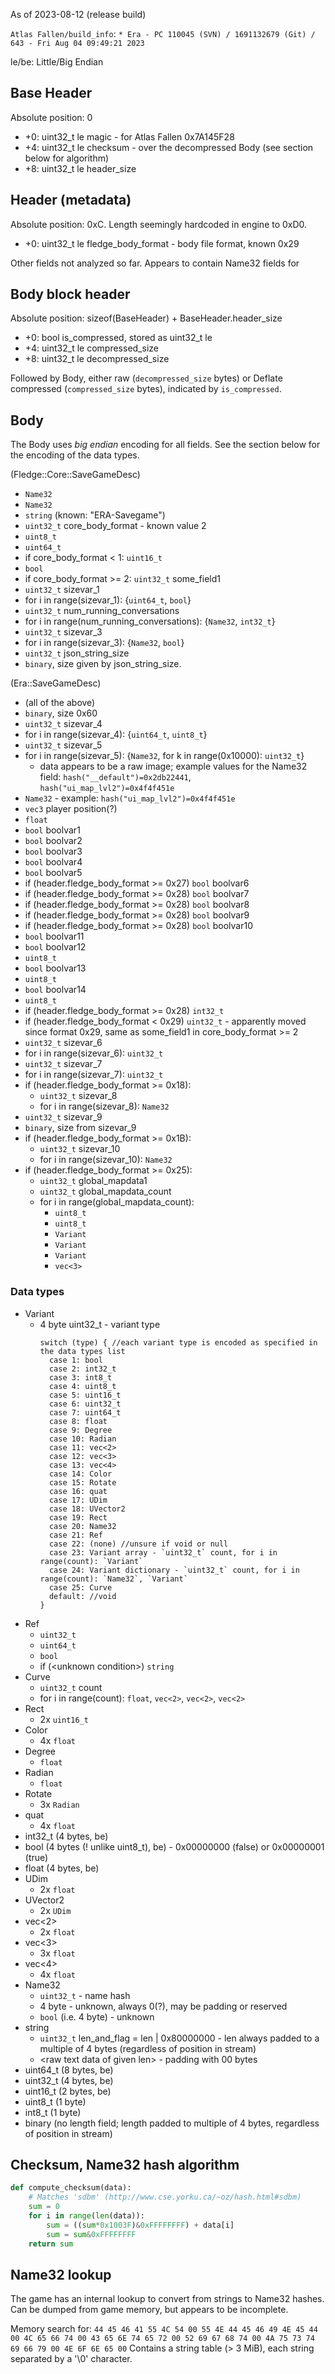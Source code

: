 As of 2023-08-12 (release build)

`Atlas Fallen/build_info`: `* Era - PC 110045 (SVN) / 1691132679 (Git) / 643 - Fri Aug 04 09:49:21 2023`

le/be: Little/Big Endian

## Base Header
Absolute position: 0

- +0: uint32_t le magic - for Atlas Fallen 0x7A145F28
- +4: uint32_t le checksum - over the decompressed Body (see section below for algorithm)
- +8: uint32_t le header_size

## Header (metadata)
Absolute position: 0xC. Length seemingly hardcoded in engine to 0xD0. 

- +0: uint32_t le fledge_body_format - body file format, known 0x29

Other fields not analyzed so far. Appears to contain Name32 fields for 

## Body block header
Absolute position: sizeof(BaseHeader) + BaseHeader.header_size

- +0: bool is_compressed, stored as uint32_t le 
- +4: uint32_t le compressed_size
- +8: uint32_t le decompressed_size

Followed by Body, either raw (`decompressed_size` bytes) or Deflate compressed (`compressed_size` bytes), indicated by `is_compressed`.

## Body

The Body uses _big endian_ encoding for all fields. See the section below for the encoding of the data types.

(Fledge::Core::SaveGameDesc)

- `Name32`
- `Name32`
- `string` (known: "ERA-Savegame")
- `uint32_t` core_body_format - known value 2
- `uint8_t`
- `uint64_t`
- if core_body_format < 1: `uint16_t`
- `bool`
- if core_body_format >= 2: `uint32_t` some\_field1
- `uint32_t` sizevar_1
- for i in range(sizevar_1): {`uint64_t`, `bool`}
- `uint32_t` num_running_conversations
- for i in range(num_running_conversations): {`Name32`, `int32_t`}
- `uint32_t` sizevar_3
- for i in range(sizevar_3): {`Name32`, `bool`}
- `uint32_t` json_string_size
- `binary`, size given by json_string_size.

(Era::SaveGameDesc)

- (all of the above)
- `binary`, size 0x60
- `uint32_t` sizevar_4
- for i in range(sizevar_4): {`uint64_t`, `uint8_t`}
- `uint32_t` sizevar_5
- for i in range(sizevar_5): {`Name32`, for k in range(0x10000): `uint32_t`}
  - data appears to be a raw image; example values for the Name32 field: `hash("__default")=0x2db22441`, `hash("ui_map_lvl2")=0x4f4f451e`
- `Name32` - example: `hash("ui_map_lvl2")=0x4f4f451e`
- `vec3` player position(?)
- `float`
- `bool` boolvar1
- `bool` boolvar2
- `bool` boolvar3
- `bool` boolvar4
- `bool` boolvar5
- if (header.fledge_body_format >= 0x27) `bool` boolvar6
- if (header.fledge_body_format >= 0x28) `bool` boolvar7
- if (header.fledge_body_format >= 0x28) `bool` boolvar8
- if (header.fledge_body_format >= 0x28) `bool` boolvar9
- if (header.fledge_body_format >= 0x28) `bool` boolvar10
- `bool` boolvar11
- `bool` boolvar12
- `uint8_t`
- `bool` boolvar13
- `uint8_t`
- `bool` boolvar14
- `uint8_t`
- if (header.fledge_body_format >= 0x28) `int32_t`
- if (header.fledge_body_format < 0x29) `uint32_t` - apparently moved since format 0x29, same as some\_field1 in core_body_format >= 2
- `uint32_t` sizevar_6
- for i in range(sizevar_6): `uint32_t`
- `uint32_t` sizevar_7
- for i in range(sizevar_7): `uint32_t`
- if (header.fledge_body_format >= 0x18):
  - `uint32_t` sizevar_8
  - for i in range(sizevar_8): `Name32`
- `uint32_t` sizevar_9
- `binary`, size from sizevar_9
- if (header.fledge_body_format >= 0x1B):
  - `uint32_t` sizevar_10
  - for i in range(sizevar_10): `Name32`
- if (header.fledge_body_format >= 0x25):
  - `uint32_t` global_mapdata1
  - `uint32_t` global_mapdata_count
  - for i in range(global_mapdata_count):
    - `uint8_t`
    - `uint8_t`
    - `Variant`
    - `Variant`
    - `Variant`
    - `vec<3>`

### Data types

- Variant
  - 4 byte uint32_t - variant type
    ```
	switch (type) { //each variant type is encoded as specified in the data types list
	  case 1: bool
	  case 2: int32_t
	  case 3: int8_t
	  case 4: uint8_t
	  case 5: uint16_t
	  case 6: uint32_t
	  case 7: uint64_t
	  case 8: float
	  case 9: Degree
	  case 10: Radian
	  case 11: vec<2>
	  case 12: vec<3>
	  case 13: vec<4>
	  case 14: Color
	  case 15: Rotate
	  case 16: quat
	  case 17: UDim
	  case 18: UVector2
	  case 19: Rect
	  case 20: Name32
	  case 21: Ref
	  case 22: (none) //unsure if void or null
	  case 23: Variant array - `uint32_t` count, for i in range(count): `Variant`
	  case 24: Variant dictionary - `uint32_t` count, for i in range(count): `Name32`, `Variant`
	  case 25: Curve
	  default: //void
	}
    ```
- Ref
  - `uint32_t`
  - `uint64_t`
  - `bool`
  - if (\<unknown condition\>) `string`
- Curve
  - `uint32_t` count
  - for i in range(count): `float`, `vec<2>`, `vec<2>`, `vec<2>`
- Rect
  - 2x `uint16_t`
- Color
  - 4x `float`
- Degree
  - `float`
- Radian
  - `float`
- Rotate
  - 3x `Radian`
- quat
  - 4x `float`
- int32_t (4 bytes, be)
- bool (4 bytes (! unlike uint8_t), be) - 0x00000000 (false) or 0x00000001 (true)
- float (4 bytes, be)
- UDim
  - 2x `float`
- UVector2
  - 2x `UDim`
- vec<2>
  - 2x `float`
- vec<3>
  - 3x `float`
- vec<4>
  - 4x `float`
- Name32
  - `uint32_t` - name hash
  - 4 byte - unknown, always 0(?), may be padding or reserved
  - `bool` (i.e. 4 byte) - unknown
- string
  - `uint32_t` len_and_flag = len | 0x80000000 - len always padded to a multiple of 4 bytes (regardless of position in stream)
  - \<raw text data of given len\> - padding with 00 bytes
- uint64_t (8 bytes, be)
- uint32_t (4 bytes, be)
- uint16_t (2 bytes, be)
- uint8_t (1 byte)
- int8_t (1 byte)
- binary (no length field; length padded to multiple of 4 bytes, regardless of position in stream)

## Checksum, Name32 hash algorithm
```python
def compute_checksum(data):
    # Matches 'sdbm' (http://www.cse.yorku.ca/~oz/hash.html#sdbm)
    sum = 0
    for i in range(len(data)):
        sum = ((sum*0x1003F)&0xFFFFFFFF) + data[i]
        sum = sum&0xFFFFFFFF
    return sum
```

## Name32 lookup
The game has an internal lookup to convert from strings to Name32 hashes. Can be dumped from game memory, but appears to be incomplete. 

Memory search for: `44 45 46 41 55 4C 54 00 55 4E 44 45 46 49 4E 45 44 00 4C 65 66 74 00 43 65 6E 74 65 72 00 52 69 67 68 74 00 4A 75 73 74 69 66 79 00 4E 6F 6E 65 00`
Contains a string table (> 3 MiB), each string separated by a '\0' character.
